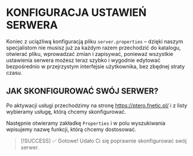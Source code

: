 # KONFIGURACJA USTAWIEŃ SERWERA
Koniec z uciążliwą konfiguracją pliku ```server.properties``` – dzięki naszym specjalistom nie musisz już za każdym razem przechodzić do katalogu, otwierać pliku, wprowadzać zmian i zapisywać, ponieważ wszystkie ustawienia serwera możesz teraz szybko i wygodnie edytować bezpośrednio w przejrzystym interfejsie użytkownika, bez zbędnej straty czasu.

## JAK SKONFIGUROWAĆ SWÓJ SERWER?
Po aktywacji usługi przechodzimy na stronę https://ptero.fnetic.pl/ i z listy wybieramy usługę, którą chcemy skonfigurować. 

Następnie otwieramy zakładkę ```Properties``` i w polu wyszukiwania wpisujemy nazwę funkcji, którą chcemy dostosować.

> [!SUCCESS]
> ✅ Gotowe! Udało Ci się poprawnie skonfigurować swój serwer.
